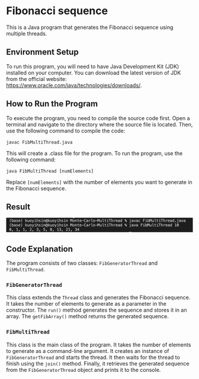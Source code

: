 # Fibonacci sequence

This is a Java program that generates the Fibonacci sequence using multiple threads.

## Environment Setup

To run this program, you will need to have Java Development Kit (JDK) installed on your computer. You can download the latest version of JDK from the official website: https://www.oracle.com/java/technologies/downloads/.

## How to Run the Program

To execute the program, you need to compile the source code first. Open a terminal and navigate to the directory where the source file is located. Then, use the following command to compile the code:

```
javac FibMultiThread.java
```

This will create a .class file for the program. To run the program, use the following command:

```
java FibMultiThread [numElements]
```

Replace `[numElements]` with the number of elements you want to generate in the Fibonacci sequence.

##  Result
![result screenshot](Fibonacci-snapshot.png)

## Code Explanation

The program consists of two classes: `FibGeneratorThread` and `FibMultiThread`. 

### `FibGeneratorThread` 

This class extends the `Thread` class and generates the Fibonacci sequence. It takes the number of elements to generate as a parameter in the constructor. The `run()` method generates the sequence and stores it in an array. The `getFibArray()` method returns the generated sequence.

### `FibMultiThread`

This class is the main class of the program. It takes the number of elements to generate as a command-line argument. It creates an instance of `FibGeneratorThread` and starts the thread. It then waits for the thread to finish using the `join()` method. Finally, it retrieves the generated sequence from the `FibGeneratorThread` object and prints it to the console.
